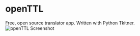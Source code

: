 # openTTL
Free, open source translator app. Written with Python Tkitner.
![openTTL Screenshot](https://raw.githubusercontent.com/metedenn/openTTL/main/appPreview.jpeg)
